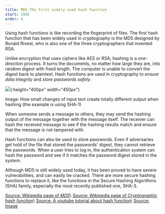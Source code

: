 ```yaml
---
title: MD5-The first widely used hash function
start: 1992
order: 4
---
```


Using hash functions is like recording the fingerprint of files. The first hash function that has been widely used in cryptography is the MD5 designed by Ronald Rivest, who is also one of the three cryptographers that invented RSA. 

Unlike encryption that uses ciphers like AES or RSA, hashing is a _one-direction_ process. It turns the documents, no matter how large they are, into random digest with fixed length. The computer is unable to convert the digest back to plaintext. Hash functions are used in cryptography to _ensure data integrity_ and _store passwords safely_. 

![](https://upload.wikimedia.org/wikipedia/commons/thumb/2/2b/Cryptographic_Hash_Function.svg/563px-Cryptographic_Hash_Function.svg.png){:height="400px" width="450px"}

Image: How small changes of input text create totally different output when hashing (the example is using SHA-1)

When someone sends a message to others, they may send the hashing output of the message together with the message itself. The receiver can hash the received message to see if the hashing results match and ensure that the message is not tampered with. 

Hash functions can also be used to store passwords. Even if adversaries get hold of the file that stored the passwords'  digest, they cannot retrieve the passwords. When a user tries to log in, the authentication system can hash the password and see if it matches the password digest stored in the system.

Although MD5 is still widely used today, it has been proved to have severe vulnerabilities, and can easily be cracked.  There are more secure hashing functions to replace it, like the functions in the Secure Hashing Algorithms (SHA) family, especially the most recently published one, SHA-3.

[Source: Wikipedia page of _MD5_](https://en.wikipedia.org/wiki/MD5)\\
[Source: Wikipedia page of _Cryptographic hash function_](https://en.wikipedia.org/wiki/Cryptographic_hash_function)\\
[Source: A youtube tutorial about hash function](https://www.youtube.com/watch?v=GI790E1JMgw)\\
[Source: Image](https://upload.wikimedia.org/wikipedia/commons/thumb/2/2b/Cryptographic_Hash_Function.svg/563px-Cryptographic_Hash_Function.svg.png)
